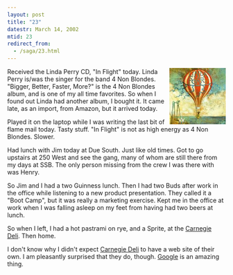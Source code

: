 ```yaml
---
layout: post
title: "23"
datestr: March 14, 2002
mtid: 23
redirect_from:
  - /saga/23.html
---
```

<img src="/assets/pics/InFlightCover.jpg" align="right">

Received the Linda Perry CD, &quot;In Flight&quot; today. Linda Perry is/was
the singer for the band 4 Non Blondes. &quot;Bigger, Better, Faster, More?&quot;
is the 4 Non Blondes album, and is one of my all time favorites. So when I found
out Linda had another album, I bought it. It came late, as an import, from Amazon,
but it arrived today.

Played it on the laptop while I was writing the last bit of flame mail today.
Tasty stuff. &quot;In Flight&quot; is not as high energy as 4 Non Blondes. Slower.

Had lunch with Jim today at Due South. Just like old times. Got to go upstairs
at 250 West and see the gang, many of whom are still there from my days at SSB.
The only person missing from the crew I was there with was Henry.

So Jim and I had a two Guinness lunch. Then I had two Buds after work in the
office while listening to a new product presentation. They called it a &quot;Boot
Camp&quot;, but it was really a marketing exercise. Kept me in the office at
work when I was falling asleep on my feet from having had two beers at lunch.

So when I left, I had a hot pastrami on rye, and a Sprite, at the
<a href="http://www.carnegiedeli.com/">Carnegie Deli</a>. Then home.

I don't know why I didn't expect <a href="http://www.carnegiedeli.com/">Carnegie
Deli</a> to have a web site of their own. I am pleasantly surprised that they
do, though. <a href="http://www.google.com/">Google</a> is an amazing thing.
